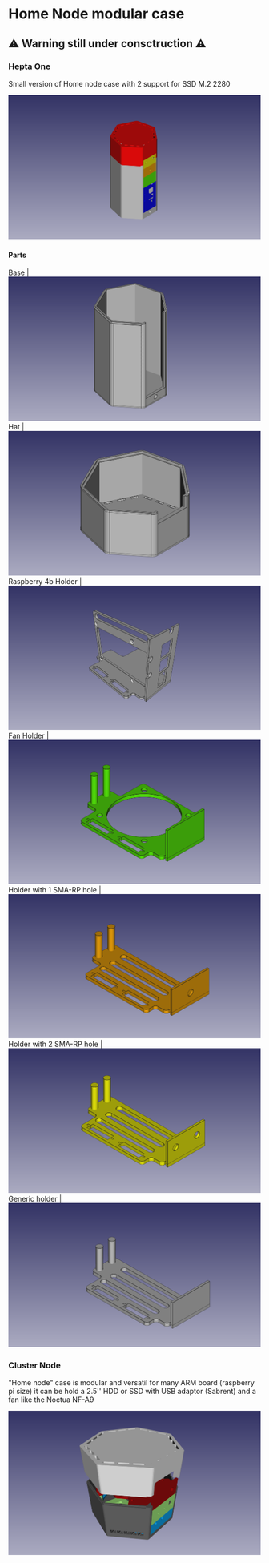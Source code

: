 # Home Node modular case 

## :warning: Warning still under consctruction :warning:


### Hepta One

Small version of Home node case with 2 support for SSD M.2 2280

![demo-hepta-one](/heptaone/demo/demo.png)

#### Parts
Base | ![demo-hepta-one](/heptaone/base/base.png)
Hat | ![demo-hepta-one](/heptaone/base/hat.png)
Raspberry 4b Holder | ![demo-hepta-one](/heptaone/holder/rpi4/rpi4b-holder.png)
Fan Holder | ![demo-hepta-one](/heptaone/holder/fan/fan-holder.png)
Holder with 1 SMA-RP hole | ![demo-hepta-one](/heptaone/holder/sma-1c/sma1c-holder.png)
Holder with 2 SMA-RP hole | ![demo-hepta-one](/heptaone/holder/sma-2c/sma2c-holder.png)
Generic holder | ![demo-hepta-one](/heptaone/holder/generic/generic-holder.png)


### Cluster Node

"Home node" case is modular and versatil for many ARM board (raspberry pi size) 
it can be hold a 2.5'' HDD or SSD with USB adaptor (Sabrent) and a fan like the Noctua NF-A9

![demo-hdd25-rpi4-af9](/demo/demo-hdd25-rpi4-a9.png)
